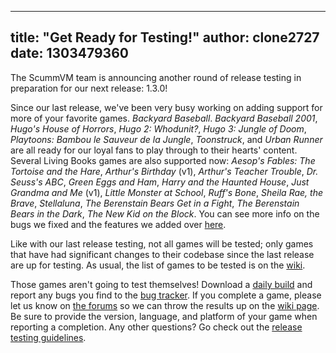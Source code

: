 
---
title: "Get Ready for Testing!"
author: clone2727
date: 1303479360
---

The ScummVM team is announcing another round of release testing in preparation for our next release: 1.3.0!

Since our last release, we've been very busy working on adding support for more of your favorite games. *Backyard Baseball*. *Backyard Baseball 2001*, *Hugo's House of Horrors*, *Hugo 2: Whodunit?*, *Hugo 3: Jungle of Doom*, *Playtoons: Bambou le Sauveur de la Jungle*, *Toonstruck*, and *Urban Runner* are all ready for our loyal fans to play through to their hearts' content. Several Living Books games are also supported now: *Aesop's Fables: The Tortoise and the Hare*, *Arthur's Birthday* (v1), *Arthur's Teacher Trouble*, *Dr. Seuss's ABC*, *Green Eggs and Ham*, *Harry and the Haunted House*, *Just Grandma and Me* (v1), *Little Monster at School*, *Ruff's Bone*, *Sheila Rae, the Brave*, *Stellaluna*, *The Berenstain Bears Get in a Fight*, *The Berenstain Bears in the Dark*, *The New Kid on the Block*. You can see more info on the bugs we fixed and the features we added over [here](https://github.com/scummvm/scummvm/raw/master/NEWS).

Like with our last release testing, not all games will be tested; only games that have had significant changes to their codebase since the last release are up for testing. As usual, the list of games to be tested is on the [wiki](http://wiki.scummvm.org/index.php/Release_Testing/1.3.0).

Those games aren't going to test themselves! Download a [daily build](/downloads/#daily) and report any bugs you find to the [bug tracker](http://bugs.scummvm.org/). If you complete a game, please let us know on [the forums](http://forums.scummvm.org/viewtopic.php?t=10173) so we can throw the results up on the [wiki page](http://wiki.scummvm.org/index.php/Release_Testing/1.3.0). Be sure to provide the version, language, and platform of your game when reporting a completion. Any other questions? Go check out the [release testing guidelines](http://wiki.scummvm.org/index.php/Release_Testing).
